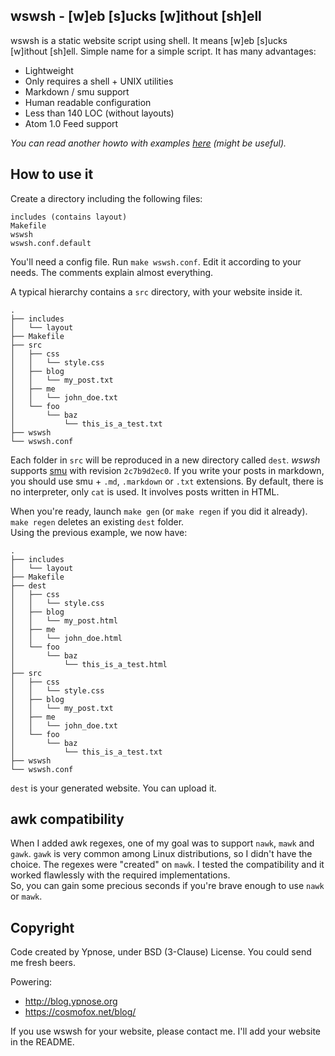 wswsh - [w]eb [s]ucks [w]ithout [sh]ell
---------------------------------------

wswsh is a static website script using shell. It means [w]eb [s]ucks [w]ithout [sh]ell. Simple name for a simple script.
It has many advantages:
  * Lightweight
  * Only requires a shell + UNIX utilities
  * Markdown / smu support
  * Human readable configuration
  * Less than 140 LOC (without layouts)
  * Atom 1.0 Feed support

*You can read another howto with examples [here](http://blog.ypnose.org/2013/blogging-shell.html) (might be useful).*

How to use it
-------------

Create a directory including the following files:

	includes (contains layout)
	Makefile
	wswsh
	wswsh.conf.default

You'll need a config file. Run `make wswsh.conf`. Edit it according to your needs. The comments explain almost everything.  

A typical hierarchy contains a `src` directory, with your website inside it.

	.
	├── includes
	│   └── layout
	├── Makefile
	├── src
	│   ├── css
	│   │   └── style.css
	│   ├── blog
	│   │   └── my_post.txt
	│   ├── me
	│   │   └── john_doe.txt
	│   └── foo
	│       └── baz
	│           └── this_is_a_test.txt
	├── wswsh
	└── wswsh.conf

Each folder in `src` will be reproduced in a new directory called `dest`.
*wswsh* supports [smu](https://github.com/Gottox/smu) with revision `2c7b9d2ec0`. If you write your posts in markdown, you should use smu + `.md`, `.markdown` or `.txt` extensions.
By default, there is no interpreter, only `cat` is used. It involves posts written in HTML.

When you're ready, launch `make gen` (or `make regen` if you did it already). `make regen` deletes an existing `dest` folder.  
Using the previous example, we now have:

	.
	├── includes
	│   └── layout
	├── Makefile
	├── dest
	│   ├── css
	│   │   └── style.css
	│   ├── blog
	│   │   └── my_post.html
	│   ├── me
	│   │   └── john_doe.html
	│   └── foo
	│       └── baz
	│           └── this_is_a_test.html
	├── src
	│   ├── css
	│   │   └── style.css
	│   ├── blog
	│   │   └── my_post.txt
	│   ├── me
	│   │   └── john_doe.txt
	│   └── foo
	│       └── baz
	│           └── this_is_a_test.txt
	├── wswsh
	└── wswsh.conf

`dest` is your generated website. You can upload it.

awk compatibility
-----------------

When I added awk regexes, one of my goal was to support `nawk`, `mawk` and `gawk`. `gawk` is very common
among Linux distributions, so I didn't have the choice. The regexes were "created" on `mawk`. I tested
the compatibility and it worked flawlessly with the required implementations.  
So, you can gain some precious seconds if you're brave enough to use `nawk` or `mawk`.

Copyright
---------

Code created by Ypnose, under BSD (3-Clause) License. You could send me fresh beers.

Powering:
  * http://blog.ypnose.org
  * https://cosmofox.net/blog/

If you use wswsh for your website, please contact me. I'll add your website in the README.
